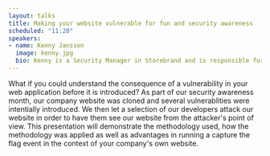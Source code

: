 ```yaml
---
layout: talks
title: Making your website vulnerable for fun and security awareness
scheduled: "11:20"
speakers:
- name: Kenny Jansson
  image: kenny.jpg
  bio: Kenny is a Security Manager in Storebrand and is responsible for ensuring security in digital business development. This involves increasing web application security awareness amongst developers in the organization. With several years of experience in penetration testing, Kenny aims to aid Storebrand's developers in understanding both the offensive and defensive perspectives of web application security.
---
```


What if you could understand the consequence of a vulnerability in your web application before it is introduced? As part of our security awareness month, our company website was cloned and several vulnerablities were intentially introduced. We then let a selection of our developers attack our website in order to have them see our website from the attacker's point of view. This presentation will demonstrate the methodology used, how the methodology was applied as well as advantages in running a capture the flag event in the context of your company's own website.
